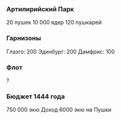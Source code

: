 ### Артилирийский Парк

20 пушек
10 000 ядер
120 пушкарей

### Гарнизоны

Глазго: 200
Эдинбург: 200
Дамфрис: 100

### Флот

?

### Бюджет 1444 года

750 000 экю Доход
6000 экю на Пушки
